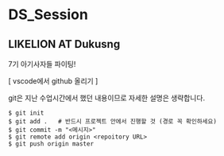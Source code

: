 # DS_Session
## LIKELION AT Dukusng 
7기 아기사자들 파이팅!


[ vscode에서 github 올리기 ]

git은 지난 수업시간에서 했던 내용이므로 자세한 설명은 생략합니다.
```
$ git init
$ git add .   # 반드시 프로젝트 안에서 진행할 것 (경로 꼭 확인하세요)
$ git commit -m "<메시지>"
$ git remote add origin <repoitory URL>
$ git push origin master
```
